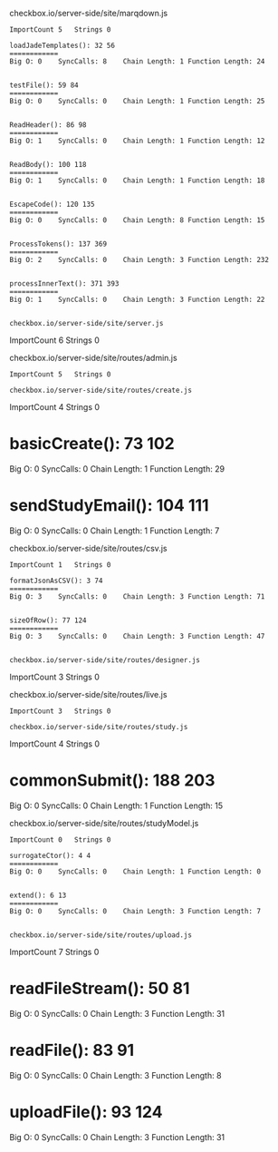 checkbox.io/server-side/site/marqdown.js
~~~~~~~~~~~~
ImportCount 5	Strings 0

loadJadeTemplates(): 32 56
============
Big O: 0	SyncCalls: 8	Chain Length: 1	Function Length: 24


testFile(): 59 84
============
Big O: 0	SyncCalls: 0	Chain Length: 1	Function Length: 25


ReadHeader(): 86 98
============
Big O: 1	SyncCalls: 0	Chain Length: 1	Function Length: 12


ReadBody(): 100 118
============
Big O: 1	SyncCalls: 0	Chain Length: 1	Function Length: 18


EscapeCode(): 120 135
============
Big O: 0	SyncCalls: 0	Chain Length: 8	Function Length: 15


ProcessTokens(): 137 369
============
Big O: 2	SyncCalls: 0	Chain Length: 3	Function Length: 232


processInnerText(): 371 393
============
Big O: 1	SyncCalls: 0	Chain Length: 3	Function Length: 22


checkbox.io/server-side/site/server.js
~~~~~~~~~~~~
ImportCount 6	Strings 0

checkbox.io/server-side/site/routes/admin.js
~~~~~~~~~~~~
ImportCount 5	Strings 0

checkbox.io/server-side/site/routes/create.js
~~~~~~~~~~~~
ImportCount 4	Strings 0

basicCreate(): 73 102
============
Big O: 0	SyncCalls: 0	Chain Length: 1	Function Length: 29


sendStudyEmail(): 104 111
============
Big O: 0	SyncCalls: 0	Chain Length: 1	Function Length: 7


checkbox.io/server-side/site/routes/csv.js
~~~~~~~~~~~~
ImportCount 1	Strings 0

formatJsonAsCSV(): 3 74
============
Big O: 3	SyncCalls: 0	Chain Length: 3	Function Length: 71


sizeOfRow(): 77 124
============
Big O: 3	SyncCalls: 0	Chain Length: 3	Function Length: 47


checkbox.io/server-side/site/routes/designer.js
~~~~~~~~~~~~
ImportCount 3	Strings 0

checkbox.io/server-side/site/routes/live.js
~~~~~~~~~~~~
ImportCount 3	Strings 0

checkbox.io/server-side/site/routes/study.js
~~~~~~~~~~~~
ImportCount 4	Strings 0

commonSubmit(): 188 203
============
Big O: 0	SyncCalls: 0	Chain Length: 1	Function Length: 15


checkbox.io/server-side/site/routes/studyModel.js
~~~~~~~~~~~~
ImportCount 0	Strings 0

surrogateCtor(): 4 4
============
Big O: 0	SyncCalls: 0	Chain Length: 1	Function Length: 0


extend(): 6 13
============
Big O: 0	SyncCalls: 0	Chain Length: 3	Function Length: 7


checkbox.io/server-side/site/routes/upload.js
~~~~~~~~~~~~
ImportCount 7	Strings 0

readFileStream(): 50 81
============
Big O: 0	SyncCalls: 0	Chain Length: 3	Function Length: 31


readFile(): 83 91
============
Big O: 0	SyncCalls: 0	Chain Length: 3	Function Length: 8


uploadFile(): 93 124
============
Big O: 0	SyncCalls: 0	Chain Length: 3	Function Length: 31


